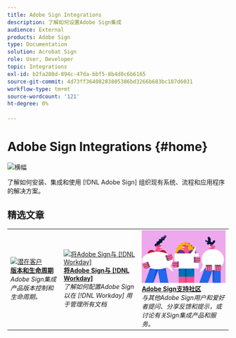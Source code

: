 ```yaml
---
title: Adobe Sign Integrations
description: 了解如何设置Adobe Sign集成
audience: External
products: Adobe Sign
type: Documentation
solution: Acrobat Sign
role: User, Developer
topic: Integrations
exl-id: b2fa280d-894c-47da-bbf5-8b4d0c6b6165
source-git-commit: 4d73ff36408283805386bd3266b683bc187d6031
workflow-type: tm+mt
source-wordcount: '121'
ht-degree: 0%

---
```


# Adobe Sign Integrations {#home}

![横幅](images/sign-banner.png)

了解如何安装、集成和使用 [!DNL Adobe Sign] 组织现有系统、流程和应用程序的解决方案。

## 精选文章

<table style="table-layout:fixed">
<tr>
  <td>
    <a href="versions.md">
    <img alt="潜在客户" src="images/versions.png"/>
    </a>
    <div>
    <a href="versions.md"><strong>版本和生命周期</strong></a>
    </div>
    <em>Adobe Sign集成产品版本控制和生命周期。</em>
    <br>
  </td>
  <td>
    <a href="workday/tutorial-video.md">
    <img alt="将Adobe Sign与 [!DNL Workday]" src="images/wd-integration.png"/>
    </a>
    <div>
    <a href="workday/tutorial-video.md"><strong>将Adobe Sign与 [!DNL Workday]</strong></a>
    </div>
    <em>了解如何配置Adobe Sign以在 [!DNL Workday] 用于管理所有文档</em>
  </td>
  <td>
    <a href="https://community.adobe.com/t5/adobe-sign/bd-p/adobe-sign?page=1&amp;sort=latest_replies&amp;filter=all">
    <img alt="Adobe Sign支持社区" src="images/sign-forum.png"/>
    </a>
    <div>
    <a href="https://community.adobe.com/t5/adobe-sign/bd-p/adobe-sign?page=1&amp;sort=latest_replies&amp;filter=all"><strong>Adobe Sign支持社区</strong></a>
    </div>
    <em>与其他Adobe Sign用户和爱好者提问、分享反馈和提示，或讨论有关Sign集成产品和服务。</em>
    <br>
  </td>
</tr>
</table>
